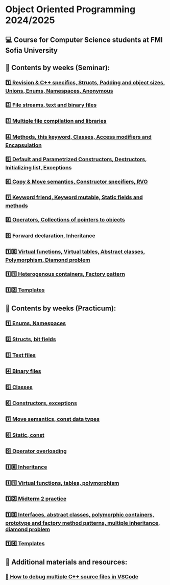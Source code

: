 # Object Oriented Programming 2024/2025
## :computer: Course for Computer Science students at FMI Sofia University
## :pushpin: Contents by weeks (Seminar):
### [:one: Revision & C++ specifics, Structs, Padding and object sizes, Unions, Enums, Namespaces, Anonymous](https://github.com/xKrashx/Object_Oriented_Programming/tree/main/Seminar/Week%2001)
### [:two: File streams, text and binary files](https://github.com/xKrashx/Object_Oriented_Programming/tree/main/Seminar/Week%2002)
### [:three: Multiple file compilation and libraries](https://github.com/xKrashx/Object_Oriented_Programming/tree/main/Seminar/Week%2003)
### [:four: Methods, this keyword, Classes, Access modifiers and Encapsulation](https://github.com/xKrashx/Object_Oriented_Programming/tree/main/Seminar/Week%2004)
### [:five: Default and Parametrized Constructors, Destructors, Initializing list, Exceptions](https://github.com/xKrashx/Object_Oriented_Programming/tree/main/Seminar/Week%2005)
### [:six: Copy & Move semantics, Constructor specifiers, RVO](https://github.com/xKrashx/Object_Oriented_Programming/tree/main/Seminar/Week%2006)
### [:seven: Keyword friend, Keyword mutable, Static fields and methods](https://github.com/xKrashx/Object_Oriented_Programming/tree/main/Seminar/Week%2007)
### [:eight: Operators, Collections of pointers to objects](https://github.com/xKrashx/Object_Oriented_Programming/tree/main/Seminar/Week%2008)
### [:nine: Forward declaration, Inheritance](https://github.com/xKrashx/Object_Oriented_Programming/tree/main/Seminar/Week%2009)
### [:one::zero: Virtual functions, Virtual tables, Abstract classes, Polymorphism, Diamond problem](https://github.com/xKrashx/Object_Oriented_Programming/tree/main/Seminar/Week%2010)
### [:one::one: Heterogenous containers, Factory pattern](https://github.com/xKrashx/Object_Oriented_Programming/tree/main/Seminar/Week%2011)
### [:one::two: Templates](https://github.com/xKrashx/Object_Oriented_Programming/tree/main/Seminar/Week%2012)

## :pushpin: Contents by weeks (Practicum):
### [:one: Enums, Namespaces](https://github.com/xKrashx/Object_Oriented_Programming/tree/main/Practicum/Week%2001)
### [:two: Structs, bit fields](https://github.com/xKrashx/Object_Oriented_Programming/tree/main/Practicum/Week%2002)
### [:three: Text files](https://github.com/xKrashx/Object_Oriented_Programming/tree/main/Practicum/Week%2003)
### [:four: Binary files](https://github.com/xKrashx/Object_Oriented_Programming/tree/main/Practicum/Week%2004)
### [:five: Classes](https://github.com/xKrashx/Object_Oriented_Programming/tree/main/Practicum/Week%2005)
### [:six: Constructors, exceptions](https://github.com/xKrashx/Object_Oriented_Programming/tree/main/Practicum/Week%2006)
### [:seven: Move semantics, const data types](https://github.com/xKrashx/Object_Oriented_Programming/tree/main/Practicum/Week%2007)
### [:eight: Static, const](https://github.com/xKrashx/Object_Oriented_Programming/tree/main/Practicum/Week%2008)
### [:nine: Operator overloading](https://github.com/xKrashx/Object_Oriented_Programming/tree/main/Practicum/Week%2009)
### [:one::zero: Inheritance](https://github.com/xKrashx/Object_Oriented_Programming/tree/main/Practicum/Week%2010)
### [:one::one: Virtual functions, tables, polymorphism](https://github.com/xKrashx/Object_Oriented_Programming/tree/main/Practicum/Week%2011)
### [:one::two: Midterm 2 practice](https://github.com/xKrashx/Object_Oriented_Programming/tree/main/Practicum/Week%2012)
### [:one::three: Interfaces, abstract classes, polymorphic containers, prototype and factory method patterns, multiple inheritance, diamond problem](https://github.com/xKrashx/Object_Oriented_Programming/tree/main/Practicum/Week%2013)
### [:one::four: Templates](https://github.com/xKrashx/Object_Oriented_Programming/tree/main/Practicum/Week%2012)

## :pushpin: Additional materials and resources:
### [:bug: How to debug multiple C++ source files in VSCode](https://github.com/xKrashx/Object_Oriented_Programming/tree/main/Misc/Tutorials)
